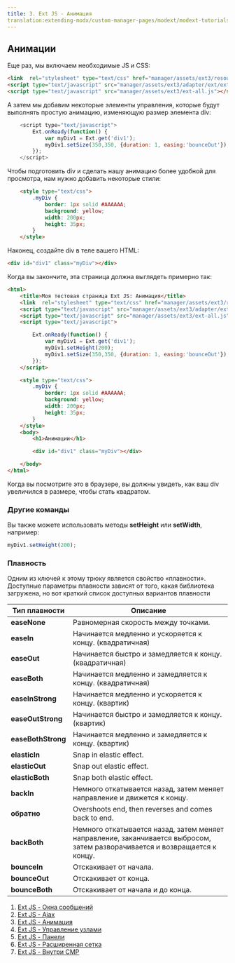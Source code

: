 ```yaml
---
title: 3. Ext JS - Анимация
translation:extending-modx/custom-manager-pages/modext/modext-tutorials/3.-ext-js-tutorial-animation
---
```


## Анимации

Еще раз, мы включаем необходимые JS и CSS:

```html
<link  rel="stylesheet" type="text/css" href="manager/assets/ext3/resources/css/ext-all.css" />
<script type="text/javascript" src="manager/assets/ext3/adapter/ext/ext-base.js"></script>
<script type="text/javascript" src="manager/assets/ext3/ext-all.js"></script>
```

А затем мы добавим некоторые элементы управления, которые будут выполнять простую анимацию, изменяющую размер элемента div:

```javascript
    <script type="text/javascript">
        Ext.onReady(function() {
            var myDiv1 = Ext.get('div1');
            myDiv1.setSize(350,350, {duration: 1, easing:'bounceOut'});
        });
    </script>
```

Чтобы подготовить div и сделать нашу анимацию более удобной для просмотра, нам нужно добавить некоторые стили:

```html
    <style type="text/css">
        .myDiv {
            border: 1px solid #AAAAAA;
            background: yellow;
            width: 200px;
            height: 35px;
        }
    </style>
```

Наконец, создайте div в теле вашего HTML:

```html
<div id="div1" class="myDiv"></div>
```

Когда вы закончите, эта страница должна выглядеть примерно так:

```html
<html>
    <title>Моя тестовая страница Ext JS: Анимация</title>
    <link  rel="stylesheet" type="text/css" href="manager/assets/ext3/resources/css/ext-all.css" />
    <script type="text/javascript" src="manager/assets/ext3/adapter/ext/ext-base.js"></script>
    <script type="text/javascript" src="manager/assets/ext3/ext-all.js"></script>
    <script type="text/javascript">

        Ext.onReady(function() {
            var myDiv1 = Ext.get('div1');
            myDiv1.setHeight(200);
            myDiv1.setSize(350,350, {duration: 1, easing:'bounceOut'});
        });
    </script>

    <style type="text/css">
        .myDiv {
            border: 1px solid #AAAAAA;
            background: yellow;
            width: 200px;
            height: 35px;
        }
    </style>
    <body>
        <h1>Анимации</h1>

        <div id="div1" class="myDiv"></div>

    </body>
</html>
```

Когда вы посмотрите это в браузере, вы должны увидеть, как ваш div увеличился в размере, чтобы стать квадратом.

### Другие команды

Вы также можете использовать методы **setHeight** или **setWidth**, например:

```javascript
myDiv1.setHeight(200);
```

### Плавность

Одним из ключей к этому трюку является свойство «плавности». Доступные параметры плавности зависят от того, какая библиотека загружена, но вот краткий список доступных вариантов плавности

Тип плавности | Описание
--- | ---
**easeNone** | Равномерная скорость между точками.
**easeIn** | Начинается медленно и ускоряется к концу. (квадратичная)
**easeOut** | Начинается быстро и замедляется к концу. (квадратичная)
**easeBoth** | Начинается медленно и замедляется к концу. (квадратичная)
**easeInStrong** | Начинается медленно и ускоряется к концу. (квартик)
**easeOutStrong** | Начинается быстро и замедляется к концу. (квартик)
**easeBothStrong** | Начинается медленно и замедляется к концу. (квартик)
**elasticIn** | Snap in elastic effect.
**elasticOut** | Snap out elastic effect.
**elasticBoth** | Snap both elastic effect.
**backIn** | Немного откатывается назад, затем меняет направление и движется к концу.
**обратно** | Overshoots end, then reverses and comes back to end.
**backBoth** | Немного откатывается назад, затем меняет направление, заканчивается выбросом, затем разворачивается и возвращается к концу.
**bounceIn** | Отскакивает от начала.
**bounceOut** | Отскакивает от конца.
**bounceBoth** | Отскакивает от начала и до конца.

1. [Ext JS - Окна сообщений](extending-modx/custom-manager-pages/modext/modext-tutorials/1.-ext-js-tutorial-message-boxes)
2. [Ext JS - Ajax](extending-modx/custom-manager-pages/modext/modext-tutorials/2.-ext-js-tutorial-ajax-include)
3. [Ext JS - Анимация](extending-modx/custom-manager-pages/modext/modext-tutorials/3.-ext-js-tutorial-animation)
4. [Ext JS - Управление узлами](extending-modx/custom-manager-pages/modext/modext-tutorials/4.-ext-js-tutorial-manipulating-nodes)
5. [Ext JS - Панели](extending-modx/custom-manager-pages/modext/modext-tutorials/5.-ext-js-tutorial-panels)
6. [Ext JS - Расширенная сетка](extending-modx/custom-manager-pages/modext/modext-tutorials/7.-ext-js-tutoral-advanced-grid)
7. [Ext JS - Внутри CMP](extending-modx/custom-manager-pages/modext/modext-tutorials/8.-ext-js-tutorial-inside-a-cmp)

